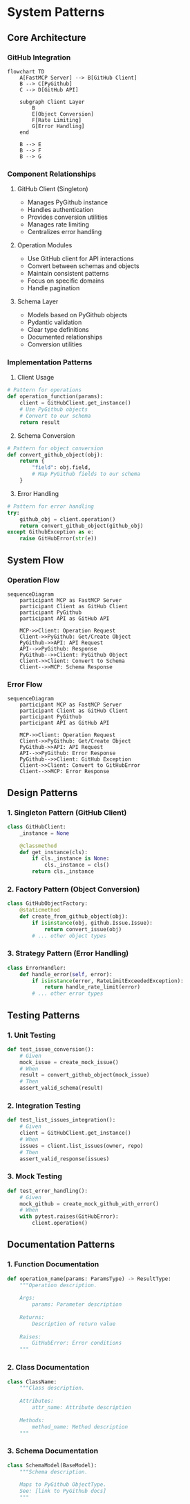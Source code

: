 # System Patterns

## Core Architecture

### GitHub Integration
```mermaid
flowchart TD
    A[FastMCP Server] --> B[GitHub Client]
    B --> C[PyGithub]
    C --> D[GitHub API]
    
    subgraph Client Layer
        B
        E[Object Conversion]
        F[Rate Limiting]
        G[Error Handling]
    end
    
    B --> E
    B --> F
    B --> G
```

### Component Relationships

1. GitHub Client (Singleton)
   - Manages PyGithub instance
   - Handles authentication
   - Provides conversion utilities
   - Manages rate limiting
   - Centralizes error handling

2. Operation Modules
   - Use GitHub client for API interactions
   - Convert between schemas and objects
   - Maintain consistent patterns
   - Focus on specific domains
   - Handle pagination

3. Schema Layer
   - Models based on PyGithub objects
   - Pydantic validation
   - Clear type definitions
   - Documented relationships
   - Conversion utilities

### Implementation Patterns

1. Client Usage
```python
# Pattern for operations
def operation_function(params):
    client = GitHubClient.get_instance()
    # Use PyGithub objects
    # Convert to our schema
    return result
```

2. Schema Conversion
```python
# Pattern for object conversion
def convert_github_object(obj):
    return {
        "field": obj.field,
        # Map PyGithub fields to our schema
    }
```

3. Error Handling
```python
# Pattern for error handling
try:
    github_obj = client.operation()
    return convert_github_object(github_obj)
except GithubException as e:
    raise GitHubError(str(e))
```

## System Flow

### Operation Flow
```mermaid
sequenceDiagram
    participant MCP as FastMCP Server
    participant Client as GitHub Client
    participant PyGithub
    participant API as GitHub API

    MCP->>Client: Operation Request
    Client->>PyGithub: Get/Create Object
    PyGithub->>API: API Request
    API-->>PyGithub: Response
    PyGithub-->>Client: PyGithub Object
    Client->>Client: Convert to Schema
    Client-->>MCP: Schema Response
```

### Error Flow
```mermaid
sequenceDiagram
    participant MCP as FastMCP Server
    participant Client as GitHub Client
    participant PyGithub
    participant API as GitHub API

    MCP->>Client: Operation Request
    Client->>PyGithub: Get/Create Object
    PyGithub->>API: API Request
    API-->>PyGithub: Error Response
    PyGithub-->>Client: GitHub Exception
    Client->>Client: Convert to GitHubError
    Client-->>MCP: Error Response
```

## Design Patterns

### 1. Singleton Pattern (GitHub Client)
```python
class GitHubClient:
    _instance = None

    @classmethod
    def get_instance(cls):
        if cls._instance is None:
            cls._instance = cls()
        return cls._instance
```

### 2. Factory Pattern (Object Conversion)
```python
class GitHubObjectFactory:
    @staticmethod
    def create_from_github_object(obj):
        if isinstance(obj, github.Issue.Issue):
            return convert_issue(obj)
        # ... other object types
```

### 3. Strategy Pattern (Error Handling)
```python
class ErrorHandler:
    def handle_error(self, error):
        if isinstance(error, RateLimitExceededException):
            return handle_rate_limit(error)
        # ... other error types
```

## Testing Patterns

### 1. Unit Testing
```python
def test_issue_conversion():
    # Given
    mock_issue = create_mock_issue()
    # When
    result = convert_github_object(mock_issue)
    # Then
    assert_valid_schema(result)
```

### 2. Integration Testing
```python
def test_list_issues_integration():
    # Given
    client = GitHubClient.get_instance()
    # When
    issues = client.list_issues(owner, repo)
    # Then
    assert_valid_response(issues)
```

### 3. Mock Testing
```python
def test_error_handling():
    # Given
    mock_github = create_mock_github_with_error()
    # When
    with pytest.raises(GitHubError):
        client.operation()
```

## Documentation Patterns

### 1. Function Documentation
```python
def operation_name(params: ParamsType) -> ResultType:
    """Operation description.
    
    Args:
        params: Parameter description
        
    Returns:
        Description of return value
        
    Raises:
        GitHubError: Error conditions
    """
```

### 2. Class Documentation
```python
class ClassName:
    """Class description.
    
    Attributes:
        attr_name: Attribute description
        
    Methods:
        method_name: Method description
    """
```

### 3. Schema Documentation
```python
class SchemaModel(BaseModel):
    """Schema description.
    
    Maps to PyGithub ObjectType.
    See: [link to PyGithub docs]
    """

